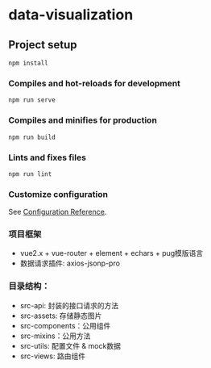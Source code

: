 # data-visualization

## Project setup
```
npm install
```

### Compiles and hot-reloads for development
```
npm run serve
```

### Compiles and minifies for production
```
npm run build
```

### Lints and fixes files
```
npm run lint
```

### Customize configuration
See [Configuration Reference](https://cli.vuejs.org/config/).

### 项目框架

- vue2.x + vue-router + element + echars + pug模版语言
- 数据请求插件: axios-jsonp-pro

### 目录结构：

- src-api:  封装的接口请求的方法
- src-assets: 存储静态图片
- src-components：公用组件
- src-mixins：公用方法
- src-utils: 配置文件 & mock数据
- src-views: 路由组件
